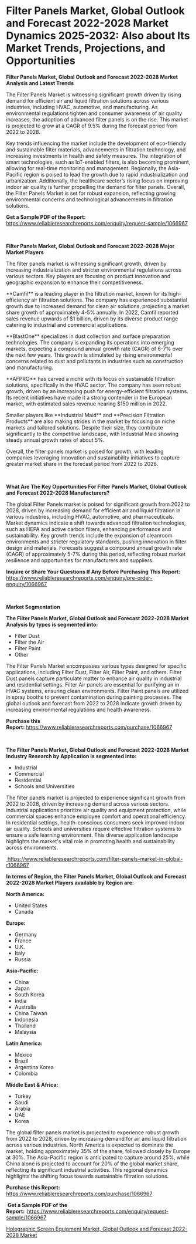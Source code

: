 <p><h1>Filter Panels Market, Global Outlook and Forecast 2022-2028 Market Dynamics 2025-2032: Also about Its Market Trends, Projections, and Opportunities</h1></p><p><strong>Filter Panels Market, Global Outlook and Forecast 2022-2028 Market Analysis and Latest Trends</strong></p>
<p><p>The Filter Panels Market is witnessing significant growth driven by rising demand for efficient air and liquid filtration solutions across various industries, including HVAC, automotive, and manufacturing. As environmental regulations tighten and consumer awareness of air quality increases, the adoption of advanced filter panels is on the rise. This market is projected to grow at a CAGR of 9.5% during the forecast period from 2022 to 2028. </p><p>Key trends influencing the market include the development of eco-friendly and sustainable filter materials, advancements in filtration technology, and increasing investments in health and safety measures. The integration of smart technologies, such as IoT-enabled filters, is also becoming prominent, allowing for real-time monitoring and management. Regionally, the Asia-Pacific region is poised to lead the growth due to rapid industrialization and urbanization. Additionally, the healthcare sector’s rising focus on improving indoor air quality is further propelling the demand for filter panels. Overall, the Filter Panels Market is set for robust expansion, reflecting growing environmental concerns and technological advancements in filtration solutions.</p></p>
<p><strong>Get a Sample PDF of the Report:&nbsp;</strong> <a href="https://www.reliableresearchreports.com/enquiry/request-sample/1066967?utm_campaign=3051&utm_medium=2&utm_source=Github&utm_content=ia&utm_term=21032025&utm_id=filter-panels-market-global-outlook-and-forecast-2022-2028">https://www.reliableresearchreports.com/enquiry/request-sample/1066967</a></p>
<p>&nbsp;</p>
<p><strong>Filter Panels Market, Global Outlook and Forecast 2022-2028 Major Market Players</strong></p>
<p><p>The filter panels market is witnessing significant growth, driven by increasing industrialization and stricter environmental regulations across various sectors. Key players are focusing on product innovation and geographic expansion to enhance their competitiveness.</p><p>**Camfil** is a leading player in the filtration market, known for its high-efficiency air filtration solutions. The company has experienced substantial growth due to increased demand for clean air solutions, projecting a market share growth of approximately 4-5% annually. In 2022, Camfil reported sales revenue upwards of $1 billion, driven by its diverse product range catering to industrial and commercial applications.</p><p>**BlastOne** specializes in dust collection and surface preparation technologies. The company is expanding its operations into emerging markets, expecting a compound annual growth rate (CAGR) of 6-7% over the next few years. This growth is stimulated by rising environmental concerns related to dust and pollutants in industries such as construction and manufacturing.</p><p>**AFPRO** has carved a niche with its focus on sustainable filtration solutions, specifically in the HVAC sector. The company has seen robust growth, driven by an increasing push for energy-efficient filtration systems. Its recent initiatives have made it a strong contender in the European market, with estimated sales revenue nearing $150 million in 2022.</p><p>Smaller players like **Industrial Maid** and **Precision Filtration Products** are also making strides in the market by focusing on niche markets and tailored solutions. Despite their size, they contribute significantly to the competitive landscape, with Industrial Maid showing steady annual growth rates of about 5%.</p><p>Overall, the filter panels market is poised for growth, with leading companies leveraging innovation and sustainability initiatives to capture greater market share in the forecast period from 2022 to 2028.</p></p>
<p>&nbsp;</p>
<p><strong>What Are The Key Opportunities For Filter Panels Market, Global Outlook and Forecast 2022-2028 Manufacturers?</strong></p>
<p><p>The global Filter Panels market is poised for significant growth from 2022 to 2028, driven by increasing demand for efficient air and liquid filtration in various industries, including HVAC, automotive, and pharmaceuticals. Market dynamics indicate a shift towards advanced filtration technologies, such as HEPA and active carbon filters, enhancing performance and sustainability. Key growth trends include the expansion of cleanroom environments and stricter regulatory standards, pushing innovation in filter design and materials. Forecasts suggest a compound annual growth rate (CAGR) of approximately 5-7% during this period, reflecting robust market resilience and opportunities for manufacturers and suppliers.</p></p>
<p><strong>Inquire or Share Your Questions If Any Before Purchasing This Report:</strong> <a href="https://www.reliableresearchreports.com/enquiry/pre-order-enquiry/1066967?utm_campaign=3051&utm_medium=2&utm_source=Github&utm_content=ia&utm_term=21032025&utm_id=filter-panels-market-global-outlook-and-forecast-2022-2028">https://www.reliableresearchreports.com/enquiry/pre-order-enquiry/1066967</a></p>
<p>&nbsp;</p>
<p><strong>Market Segmentation</strong></p>
<p><strong>The Filter Panels Market, Global Outlook and Forecast 2022-2028 Market Analysis by types is segmented into:</strong></p>
<p><ul><li>Filter Dust</li><li>Filter the Air</li><li>Filter Paint</li><li>Other</li></ul></p>
<p><p>The Filter Panels Market encompasses various types designed for specific applications, including Filter Dust, Filter Air, Filter Paint, and others. Filter Dust panels capture particulate matter to enhance air quality in industrial and residential settings. Filter Air panels are essential for purifying air in HVAC systems, ensuring clean environments. Filter Paint panels are utilized in spray booths to prevent contamination during painting processes. The global outlook and forecast from 2022 to 2028 indicate growth driven by increasing environmental regulations and health awareness.</p></p>
<p><strong>Purchase this Report:&nbsp;</strong><a href="https://www.reliableresearchreports.com/purchase/1066967?utm_campaign=3051&utm_medium=2&utm_source=Github&utm_content=ia&utm_term=21032025&utm_id=filter-panels-market-global-outlook-and-forecast-2022-2028">https://www.reliableresearchreports.com/purchase/1066967</a></p>
<p>&nbsp;</p>
<p><strong>The Filter Panels Market, Global Outlook and Forecast 2022-2028 Market Industry Research by Application is segmented into:</strong></p>
<p><ul><li>Industrial</li><li>Commercial</li><li>Residential</li><li>Schools and Universities</li></ul></p>
<p><p>The filter panels market is projected to experience significant growth from 2022 to 2028, driven by increasing demand across various sectors. Industrial applications prioritize air quality and equipment protection, while commercial spaces enhance employee comfort and operational efficiency. In residential settings, health-conscious consumers seek improved indoor air quality. Schools and universities require effective filtration systems to ensure a safe learning environment. This diverse application landscape highlights the market's vital role in promoting health and sustainability across environments.</p></p>
<p><a href="https://www.reliableresearchreports.com/filter-panels-market-in-global-r1066967?utm_campaign=3051&utm_medium=2&utm_source=Github&utm_content=ia&utm_term=21032025&utm_id=filter-panels-market-global-outlook-and-forecast-2022-2028">&nbsp;https://www.reliableresearchreports.com/filter-panels-market-in-global-r1066967</a></p>
<p><strong>In terms of Region, the Filter Panels Market, Global Outlook and Forecast 2022-2028 Market Players available by Region are:</strong></p>
<p>
    <p> <strong> North America: </strong>
        <ul>
            <li>United States</li>
            <li>Canada</li>
        </ul>
        </p> 
    <p> <strong> Europe: </strong>
        <ul>
            <li>Germany</li>
            <li>France</li>
            <li>U.K.</li>
            <li>Italy</li>
            <li>Russia</li>
        </ul>
        </p> 
    <p> <strong> Asia-Pacific: </strong>
        <ul>
            <li>China</li>
            <li>Japan</li>
            <li>South Korea</li>
            <li>India</li>
            <li>Australia</li>
            <li>China Taiwan</li>
            <li>Indonesia</li>
            <li>Thailand</li>
            <li>Malaysia</li>
        </ul>
        </p> 
    <p> <strong> Latin America: </strong>
        <ul>
            <li>Mexico</li>
            <li>Brazil</li>
            <li>Argentina Korea</li>
            <li>Colombia</li>
        </ul>
        </p> 
    <p> <strong> Middle East & Africa: </strong>
        <ul>
            <li>Turkey</li>
            <li>Saudi</li>
            <li>Arabia</li>
            <li>UAE</li>
            <li>Korea</li>
        </ul>
    </p>
    </p>
<p><p>The global filter panels market is projected to experience robust growth from 2022 to 2028, driven by increasing demand for air and liquid filtration across various industries. North America is expected to dominate the market, holding approximately 35% of the share, followed closely by Europe at 30%. The Asia-Pacific region is anticipated to capture around 25%, while China alone is projected to account for 20% of the global market share, reflecting its significant industrial activities. This regional dynamics highlights the shifting focus towards sustainable filtration solutions.</p></p>
<p><strong>Purchase this Report: </strong><a href="https://www.reliableresearchreports.com/purchase/1066967?utm_campaign=3051&utm_medium=2&utm_source=Github&utm_content=ia&utm_term=21032025&utm_id=filter-panels-market-global-outlook-and-forecast-2022-2028">https://www.reliableresearchreports.com/purchase/1066967</a></p>
<p>&nbsp;<strong>Get a Sample PDF of the Report:&nbsp;&nbsp;</strong><a href="https://www.reliableresearchreports.com/enquiry/request-sample/1066967?utm_campaign=3051&utm_medium=2&utm_source=Github&utm_content=ia&utm_term=21032025&utm_id=filter-panels-market-global-outlook-and-forecast-2022-2028">https://www.reliableresearchreports.com/enquiry/request-sample/1066967</a></p>
<p><strong></strong></p>
<p><p><a href="https://github.com/kanetaerkid/Market-Research-Report-List-1/blob/main/holographic-screen-equipment-market-global-outlook-and-forecast-2022-2028-market.md?utm_campaign=3051&utm_medium=2&utm_source=Github&utm_content=ia&utm_term=21032025&utm_id=filter-panels-market-global-outlook-and-forecast-2022-2028">Holographic Screen Equipment Market, Global Outlook and Forecast 2022-2028 Market</a></p></p>